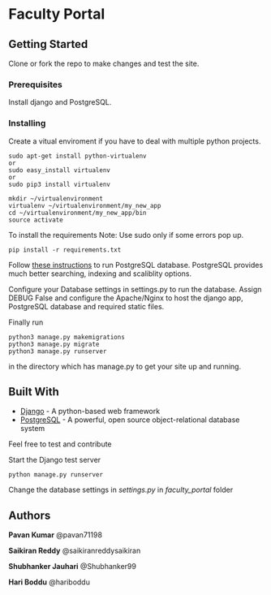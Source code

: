 # Faculty Portal

## Getting Started

Clone or fork the repo to make changes and test the site.

### Prerequisites

Install django and PostgreSQL.


### Installing

Create a vitual enviroment if you have to deal with multiple python projects.

```
sudo apt-get install python-virtualenv
or
sudo easy_install virtualenv
or
sudo pip3 install virtualenv
```

```
mkdir ~/virtualenvironment
virtualenv ~/virtualenvironment/my_new_app
cd ~/virtualenvironment/my_new_app/bin
source activate
```

To install the requirements
Note: Use sudo only if some errors pop up.

```
pip install -r requirements.txt
```

Follow [these instructions](https://www.digitalocean.com/community/tutorials/how-to-use-postgresql-with-your-django-application-on-ubuntu-14-04) to run PostgreSQL database.
PostgreSQL provides much better searching, indexing and scaliblity options.

Configure your Database settings in settings.py to run the database. Assign DEBUG False and configure the Apache/Nginx to host the django app, PostgreSQL database and required static files.

Finally run

```
python3 manage.py makemigrations
python3 manage.py migrate
python3 manage.py runserver
```

in the directory which has manage.py to get your site up and running.


## Built With

* [Django](https://www.djangoproject.com/) - A python-based web framework
* [PostgreSQL](https://www.postgresql.org/) -  A powerful, open source object-relational database system


Feel free to test and contribute

Start the Django test server

```
python manage.py runserver
```

Change the database settings in *settings.py* in *faculty_portal* folder

## Authors

**Pavan Kumar** @pavan71198

**Saikiran Reddy** @saikiranreddysaikiran

**Shubhanker Jauhari** @Shubhanker99

**Hari Boddu** @hariboddu
